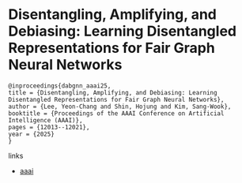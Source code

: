 # Disentangling, Amplifying, and Debiasing: Learning Disentangled Representations for Fair Graph Neural Networks

```
@inproceedings{dabgnn_aaai25,
title = {Disentangling, Amplifying, and Debiasing: Learning Disentangled Representations for Fair Graph Neural Networks},
author = {Lee, Yeon-Chang and Shin, Hojung and Kim, Sang-Wook},
booktitle = {Proceedings of the AAAI Conference on Artificial Intelligence (AAAI)},
pages = {12013--12021},
year = {2025}
}
```

links
- [aaai](https://ojs.aaai.org/index.php/AAAI/article/view/33308)
